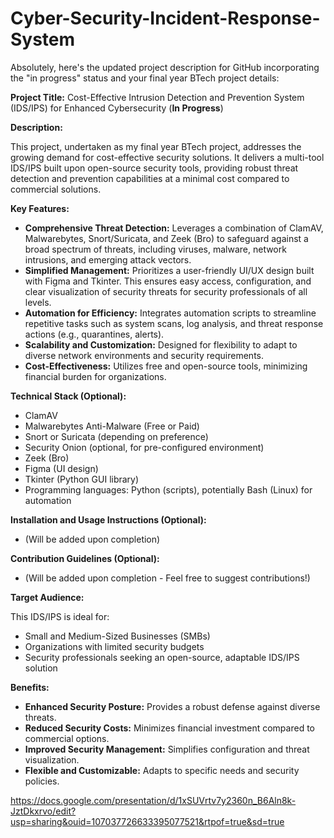 # Cyber-Security-Incident-Response-System

Absolutely, here's the updated project description for GitHub incorporating the "in progress" status and your final year BTech project details:

**Project Title:** Cost-Effective Intrusion Detection and Prevention System (IDS/IPS) for Enhanced Cybersecurity (**In Progress**)

**Description:**

This project, undertaken as my final year BTech project, addresses the growing demand for cost-effective security solutions. It delivers a multi-tool IDS/IPS built upon open-source security tools, providing robust threat detection and prevention capabilities at a minimal cost compared to commercial solutions.

**Key Features:**

* **Comprehensive Threat Detection:** Leverages a combination of ClamAV, Malwarebytes, Snort/Suricata, and Zeek (Bro) to safeguard against a broad spectrum of threats, including viruses, malware, network intrusions, and emerging attack vectors.
* **Simplified Management:** Prioritizes a user-friendly UI/UX design built with Figma and Tkinter. This ensures easy access, configuration, and clear visualization of security threats for security professionals of all levels.
* **Automation for Efficiency:** Integrates automation scripts to streamline repetitive tasks such as system scans, log analysis, and threat response actions (e.g., quarantines, alerts).
* **Scalability and Customization:** Designed for flexibility to adapt to diverse network environments and security requirements.
* **Cost-Effectiveness:** Utilizes free and open-source tools, minimizing financial burden for organizations.

**Technical Stack (Optional):**

* ClamAV
* Malwarebytes Anti-Malware (Free or Paid)
* Snort or Suricata (depending on preference)
* Security Onion (optional, for pre-configured environment)
* Zeek (Bro)
* Figma (UI design)
* Tkinter (Python GUI library)
* Programming languages: Python (scripts), potentially Bash (Linux) for automation

**Installation and Usage Instructions (Optional):**

* (Will be added upon completion)

**Contribution Guidelines (Optional):**

* (Will be added upon completion - Feel free to suggest contributions!)

**Target Audience:**

This IDS/IPS is ideal for:

* Small and Medium-Sized Businesses (SMBs)
* Organizations with limited security budgets
* Security professionals seeking an open-source, adaptable IDS/IPS solution

**Benefits:**

* **Enhanced Security Posture:** Provides a robust defense against diverse threats.
* **Reduced Security Costs:** Minimizes financial investment compared to commercial options.
* **Improved Security Management:** Simplifies configuration and threat visualization.
* **Flexible and Customizable:** Adapts to specific needs and security policies.







https://docs.google.com/presentation/d/1xSUVrtv7y2360n_B6Aln8k-JztDkxrvo/edit?usp=sharing&ouid=107037726633395077521&rtpof=true&sd=true
